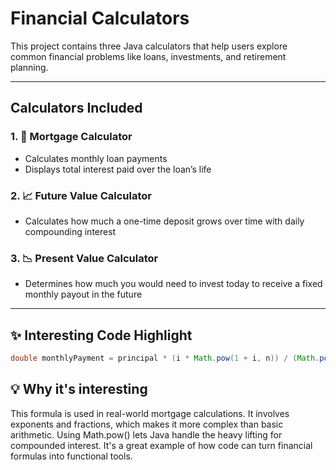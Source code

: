 # Financial Calculators

This project contains three Java calculators that help users explore common financial problems like loans, investments, and retirement planning.

---

## Calculators Included

### 1. 🏡 Mortgage Calculator
- Calculates monthly loan payments
- Displays total interest paid over the loan’s life

### 2. 📈 Future Value Calculator
- Calculates how much a one-time deposit grows over time with daily compounding interest

### 3. 📉 Present Value Calculator
- Determines how much you would need to invest today to receive a fixed monthly payout in the future

---

## ✨ Interesting Code Highlight

```java
double monthlyPayment = principal * (i * Math.pow(1 + i, n)) / (Math.pow(1 + i, n) - 1);
```
## 💡 Why it's interesting
This formula is used in real-world mortgage calculations. It involves exponents and fractions, which makes it more complex than basic arithmetic. Using Math.pow() lets Java handle the heavy lifting for compounded interest. It's a great example of how code can turn financial formulas into functional tools.

